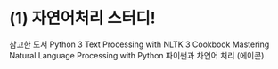 # (1) 자연어처리 스터디!

참고한 도서
Python 3 Text Processing with NLTK 3 Cookbook
Mastering Natural Language Processing with Python
파이썬과 차연어 처리 (에이콘)

